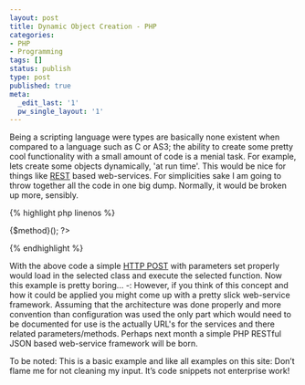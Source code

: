 ```yaml
---
layout: post
title: Dynamic Object Creation - PHP
categories:
- PHP
- Programming
tags: []
status: publish
type: post
published: true
meta:
  _edit_last: '1'
  pw_single_layout: '1'
---
```

Being a scripting language were types are basically none existent when compared to a language such as C or AS3; the ability to create some pretty cool functionality with a small amount of code is a menial task. For example, lets create some objects dynamically, 'at run time'. This would be nice for things like <a href="http://en.wikipedia.org/wiki/Representational_State_Transfer" target="_blank">REST</a> based web-services. For simplicities sake I am going to throw together all the code in one big dump. Normally, it would be broken up more, sensibly.

{% highlight php linenos %}
<?php

//in file dummy.class.php
class dummy
{
    public function doDummyThing()
    {
        //thingDummyDoes;
    }
}

//in file dummyKid.class.php
class dummyKid
{
    public function doDummyThing()
    {
        //thingDummyKidDoes;
    }
}

//in file service.php
$classname = $_POST['loadfile'];
$method = $_POST['method'];
include_once("$classname.class.php")

dDummy = new $classname();
dDummy->{$method}();
?>
{% endhighlight %}

With the above code a simple <a href="http://en.wikipedia.org/wiki/POST_%28HTTP%29" target="_blank">HTTP POST</a>
with parameters set properly would load in the selected class and execute the selected function. Now this example is pretty boring... \-: However, if you think of this concept and how it could be applied you might come up with a pretty slick web-service framework. Assuming that the architecture was done properly and more convention than configuration was used the only part which would need to be documented for use is the actually URL's for the services and there related parameters/methods. Perhaps next month a simple PHP RESTful JSON based web-service framework will be born.

To be noted:
This is a basic example and like all examples on this site: Don’t flame me for not cleaning my input. It’s code snippets not enterprise work!
